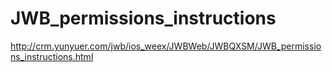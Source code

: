 # JWB_permissions_instructions
http://crm.yunyuer.com/jwb/ios_weex/JWBWeb/JWBQXSM/JWB_permissions_instructions.html
